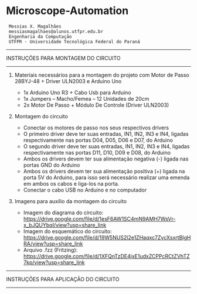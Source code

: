 # Microscope-Automation
     Messias X. Magalhães
     messiasmagalhaes@alunos.utfpr.edu.br 
     Engenharia da Computação 
     UTFPR - Universidade Tecnológica Federal do Paraná 
------------------------------------------------------------------------------------------------------------------------------------

INSTRUÇÕES PARA MONTAGEM DO CIRCUITO

------------------------------------------------------------------------------------------------------------------------------------

1. Materiais necessários para a montagem do projeto com Motor de Passo 28BYJ-48 + Driver ULN2003 e Arduino Uno

     - 1x Arduino Uno R3 + Cabo Usb para Arduino
     - 1x Jumpers – Macho/Femea – 12 Unidades de 20cm
     - 2x Motor De Passo + Módulo De Controle (Driver ULN2003)

2. Montagem do circuito

     - Conectar os motores de passo nos seus respectivos drivers
     - O primeiro driver deve ter suas entradas, IN1, IN2, IN3 e IN4, ligadas respectivamente nas portas
       D04, D05, D06 e D07, do Arduino
     - O segundo driver deve ter suas entradas, IN1, IN2, IN3 e IN4, ligadas respectivamente nas portas
       D11, D10, D09 e D08, do Arduino
     - Ambos os drivers devem ter sua alimentação negativa (-) ligada nas portas GND do Arduino
     - Ambos os drivers devem ter sua alimentação positiva (+) ligada na porta 5V do Arduino, para isso será
       necessário realizar uma emenda em ambos os cabos e liga-los na porta.
     - Conectar o cabo USB no Arduino e no computador

3. Imagens para auxílio da montagem do circuito

     - Imagem do diagrama do circuito: https://drive.google.com/file/d/1esF6AW1SC4mN9AMH7WsVr-x_bJQUYbqI/view?usp=share_link
     - Imagem do esquemático do circuito: https://drive.google.com/file/d/19W5NUS2l2e1ZHaqxc7ZycXsxrtBlgHRA/view?usp=share_link
     - Arquivo .fzz (Fritzing): https://drive.google.com/file/d/1XFQnTzDE4jxE1udxZCPPcRCtZVhTZ7kp/view?usp=share_link

------------------------------------------------------------------------------------------------------------------------------------

INSTRUÇÕES PARA APLICAÇÃO DO CIRCUITO

------------------------------------------------------------------------------------------------------------------------------------
